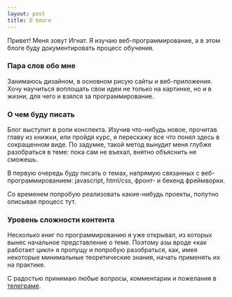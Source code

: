 ```yaml
---
layout: post
title: О блоге
---
```


Привет! Меня зовут Игнат. Я изучаю веб-программирование, а в этом блоге буду документировать процесс обучения.

### Пара слов обо мне
Занимаюсь дизайном, в основном рисую сайты и веб-приложения. Хочу научиться воплощать свои идеи не только на картинке, но и в жизни, для чего и взялся за программирование.

### О чем буду писать
Блог выступит в роли конспекта. Изучив что-нибудь новое, прочитав главу из книжки, или пройдя курс, я перескажу все что понял здесь в сокращенном виде. По задумке, такой метод вынудит меня глубже разобраться в теме: пока сам не въехал, внятно объяснить не сможешь.

В первую очередь буду писать о темах, напрямую связанных с веб-программированием: javascript, html/css, фронт- и бекенд фреймворки.

Со временем попробую реализовать какие-нибудь проекты, попутно описывая процесс тут.

### Уровень сложности контента
Несколько книг по программированию я уже открывал, из которых вынес начальное представление о теме. Поэтому азы вроде &laquo;как работает цикл&raquo; я пропущу и попробую разобраться, как, имея некоторые минимальные теоретические знания, начать применять их на практике.

С радостью принимаю любые вопросы, комментарии и пожелания в [телеграме](https://t.me/buyfn).